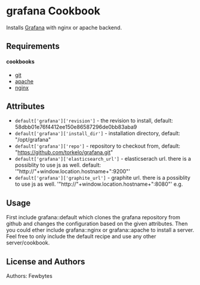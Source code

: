 grafana Cookbook
================
Installs [Grafana](https://github.com/torkelo/grafana) with nginx or apache backend.

Requirements
------------
#### cookbooks
- [git](https://github.com/opscode-cookbooks/git) 
- [apache](https://github.com/opscode-cookbooks/apache2) 
- [nginx](https://github.com/opscode-cookbooks/nginx)

Attributes
----------
- `default['grafana']['revision']` - the revision to install, default: 58dbb01e76f4412ee150e86587296de0bb83aba9
- `default['grafana']['install_dir']` - installation directory, default: "/opt/grafana"
- `default['grafana']['repo']` - repository to checkout from, default: "https://github.com/torkelo/grafana.git"
- `default['grafana']['elasticsearch_url']` - elasticserach url. there is a possiblity to use js as well. default: '"http://"+window.location.hostname+":9200"'
- `default['grafana']['graphite_url']` - graphite url. there is a possiblity to use js as well. '"http://"+window.location.hostname+":8080"'
e.g.

Usage
-----
First include grafana::default which clones the grafana repository from github and changes the configuration based on the given attributes. 
Then you could ether include grafana::nginx or grafana::apache to install a server. Feel free to only include the default recipe and use any other server/cookbook.


License and Authors
-------------------
Authors: Fewbytes
